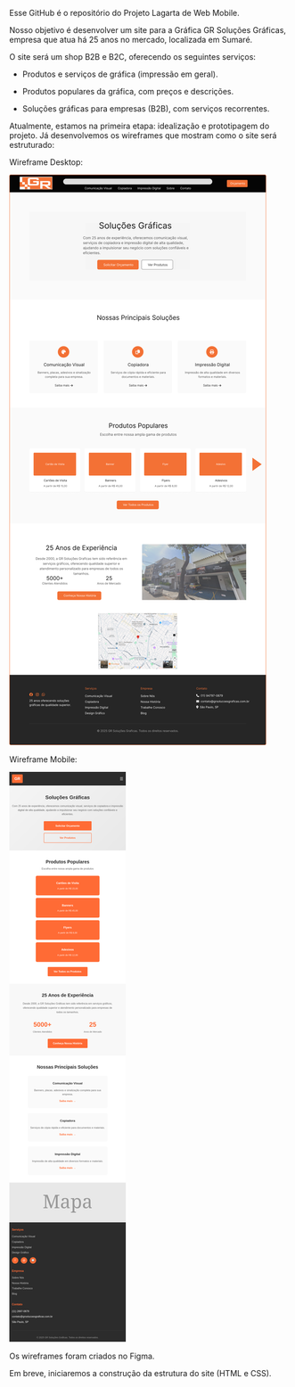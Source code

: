 Esse GitHub é o repositório do Projeto Lagarta de Web Mobile.

Nosso objetivo é desenvolver um site para a Gráfica GR Soluções Gráficas, empresa que atua há 25 anos no mercado, localizada em Sumaré.

O site será um shop B2B e B2C, oferecendo os seguintes serviços:

* Produtos e serviços de gráfica (impressão em geral).

* Produtos populares da gráfica, com preços e descrições.

* Soluções gráficas para empresas (B2B), com serviços recorrentes.

Atualmente, estamos na primeira etapa: idealização e prototipagem do projeto. Já desenvolvemos os wireframes que mostram como o site será estruturado:

Wireframe Desktop:

<img src="./Frame.png" />

Wireframe Mobile:

<img src="./Screenshot 2025-08-27 at 23-54-13 GR Soluções Gráficas.png" />

Os wireframes foram criados no Figma.

Em breve, iniciaremos a construção da estrutura do site (HTML e CSS).
